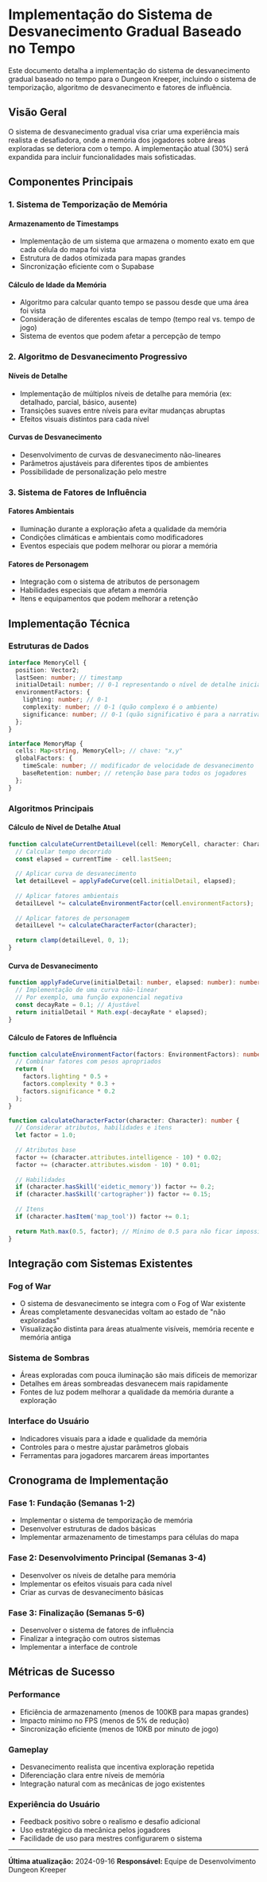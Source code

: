 # Implementação do Sistema de Desvanecimento Gradual Baseado no Tempo

Este documento detalha a implementação do sistema de desvanecimento gradual baseado no tempo para o Dungeon Kreeper, incluindo o sistema de temporização, algoritmo de desvanecimento e fatores de influência.

## Visão Geral

O sistema de desvanecimento gradual visa criar uma experiência mais realista e desafiadora, onde a memória dos jogadores sobre áreas exploradas se deteriora com o tempo. A implementação atual (30%) será expandida para incluir funcionalidades mais sofisticadas.

## Componentes Principais

### 1. Sistema de Temporização de Memória

#### Armazenamento de Timestamps
- Implementação de um sistema que armazena o momento exato em que cada célula do mapa foi vista
- Estrutura de dados otimizada para mapas grandes
- Sincronização eficiente com o Supabase

#### Cálculo de Idade da Memória
- Algoritmo para calcular quanto tempo se passou desde que uma área foi vista
- Consideração de diferentes escalas de tempo (tempo real vs. tempo de jogo)
- Sistema de eventos que podem afetar a percepção de tempo

### 2. Algoritmo de Desvanecimento Progressivo

#### Níveis de Detalhe
- Implementação de múltiplos níveis de detalhe para memória (ex: detalhado, parcial, básico, ausente)
- Transições suaves entre níveis para evitar mudanças abruptas
- Efeitos visuais distintos para cada nível

#### Curvas de Desvanecimento
- Desenvolvimento de curvas de desvanecimento não-lineares
- Parâmetros ajustáveis para diferentes tipos de ambientes
- Possibilidade de personalização pelo mestre

### 3. Sistema de Fatores de Influência

#### Fatores Ambientais
- Iluminação durante a exploração afeta a qualidade da memória
- Condições climáticas e ambientais como modificadores
- Eventos especiais que podem melhorar ou piorar a memória

#### Fatores de Personagem
- Integração com o sistema de atributos de personagem
- Habilidades especiais que afetam a memória
- Itens e equipamentos que podem melhorar a retenção

## Implementação Técnica

### Estruturas de Dados

```typescript
interface MemoryCell {
  position: Vector2;
  lastSeen: number; // timestamp
  initialDetail: number; // 0-1 representando o nível de detalhe inicial
  environmentFactors: {
    lighting: number; // 0-1
    complexity: number; // 0-1 (quão complexo é o ambiente)
    significance: number; // 0-1 (quão significativo é para a narrativa)
  };
}

interface MemoryMap {
  cells: Map<string, MemoryCell>; // chave: "x,y"
  globalFactors: {
    timeScale: number; // modificador de velocidade de desvanecimento
    baseRetention: number; // retenção base para todos os jogadores
  };
}
```

### Algoritmos Principais

#### Cálculo de Nível de Detalhe Atual

```typescript
function calculateCurrentDetailLevel(cell: MemoryCell, character: Character, currentTime: number): number {
  // Calcular tempo decorrido
  const elapsed = currentTime - cell.lastSeen;
  
  // Aplicar curva de desvanecimento
  let detailLevel = applyFadeCurve(cell.initialDetail, elapsed);
  
  // Aplicar fatores ambientais
  detailLevel *= calculateEnvironmentFactor(cell.environmentFactors);
  
  // Aplicar fatores de personagem
  detailLevel *= calculateCharacterFactor(character);
  
  return clamp(detailLevel, 0, 1);
}
```

#### Curva de Desvanecimento

```typescript
function applyFadeCurve(initialDetail: number, elapsed: number): number {
  // Implementação de uma curva não-linear
  // Por exemplo, uma função exponencial negativa
  const decayRate = 0.1; // Ajustável
  return initialDetail * Math.exp(-decayRate * elapsed);
}
```

#### Cálculo de Fatores de Influência

```typescript
function calculateEnvironmentFactor(factors: EnvironmentFactors): number {
  // Combinar fatores com pesos apropriados
  return (
    factors.lighting * 0.5 +
    factors.complexity * 0.3 +
    factors.significance * 0.2
  );
}

function calculateCharacterFactor(character: Character): number {
  // Considerar atributos, habilidades e itens
  let factor = 1.0;
  
  // Atributos base
  factor += (character.attributes.intelligence - 10) * 0.02;
  factor += (character.attributes.wisdom - 10) * 0.01;
  
  // Habilidades
  if (character.hasSkill('eidetic_memory')) factor += 0.2;
  if (character.hasSkill('cartographer')) factor += 0.15;
  
  // Itens
  if (character.hasItem('map_tool')) factor += 0.1;
  
  return Math.max(0.5, factor); // Mínimo de 0.5 para não ficar impossível
}
```

## Integração com Sistemas Existentes

### Fog of War
- O sistema de desvanecimento se integra com o Fog of War existente
- Áreas completamente desvanecidas voltam ao estado de "não exploradas"
- Visualização distinta para áreas atualmente visíveis, memória recente e memória antiga

### Sistema de Sombras
- Áreas exploradas com pouca iluminação são mais difíceis de memorizar
- Detalhes em áreas sombreadas desvanecem mais rapidamente
- Fontes de luz podem melhorar a qualidade da memória durante a exploração

### Interface do Usuário
- Indicadores visuais para a idade e qualidade da memória
- Controles para o mestre ajustar parâmetros globais
- Ferramentas para jogadores marcarem áreas importantes

## Cronograma de Implementação

### Fase 1: Fundação (Semanas 1-2)
- Implementar o sistema de temporização de memória
- Desenvolver estruturas de dados básicas
- Implementar armazenamento de timestamps para células do mapa

### Fase 2: Desenvolvimento Principal (Semanas 3-4)
- Desenvolver os níveis de detalhe para memória
- Implementar os efeitos visuais para cada nível
- Criar as curvas de desvanecimento básicas

### Fase 3: Finalização (Semanas 5-6)
- Desenvolver o sistema de fatores de influência
- Finalizar a integração com outros sistemas
- Implementar a interface de controle

## Métricas de Sucesso

### Performance
- Eficiência de armazenamento (menos de 100KB para mapas grandes)
- Impacto mínimo no FPS (menos de 5% de redução)
- Sincronização eficiente (menos de 10KB por minuto de jogo)

### Gameplay
- Desvanecimento realista que incentiva exploração repetida
- Diferenciação clara entre níveis de memória
- Integração natural com as mecânicas de jogo existentes

### Experiência do Usuário
- Feedback positivo sobre o realismo e desafio adicional
- Uso estratégico da mecânica pelos jogadores
- Facilidade de uso para mestres configurarem o sistema

---

**Última atualização:** 2024-09-16
**Responsável:** Equipe de Desenvolvimento Dungeon Kreeper